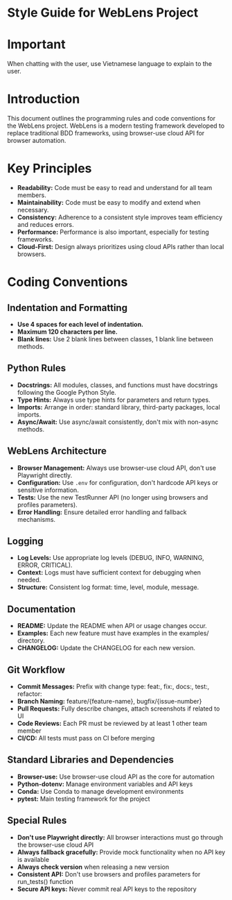 # Style Guide for WebLens Project

# Important
When chatting with the user, use Vietnamese language to explain to the user.

# Introduction
This document outlines the programming rules and code conventions for the WebLens project. WebLens is a modern testing framework developed to replace traditional BDD frameworks, using browser-use cloud API for browser automation.

# Key Principles
* **Readability:** Code must be easy to read and understand for all team members.
* **Maintainability:** Code must be easy to modify and extend when necessary.
* **Consistency:** Adherence to a consistent style improves team efficiency and reduces errors.
* **Performance:** Performance is also important, especially for testing frameworks.
* **Cloud-First:** Design always prioritizes using cloud APIs rather than local browsers.

# Coding Conventions

## Indentation and Formatting
* **Use 4 spaces for each level of indentation.**
* **Maximum 120 characters per line.**
* **Blank lines:** Use 2 blank lines between classes, 1 blank line between methods.

## Python Rules
* **Docstrings:** All modules, classes, and functions must have docstrings following the Google Python Style.
* **Type Hints:** Always use type hints for parameters and return types.
* **Imports:** Arrange in order: standard library, third-party packages, local imports.
* **Async/Await:** Use async/await consistently, don't mix with non-async methods.

## WebLens Architecture
* **Browser Management:** Always use browser-use cloud API, don't use Playwright directly.
* **Configuration:** Use `.env` for configuration, don't hardcode API keys or sensitive information.
* **Tests:** Use the new TestRunner API (no longer using browsers and profiles parameters).
* **Error Handling:** Ensure detailed error handling and fallback mechanisms.

## Logging
* **Log Levels:** Use appropriate log levels (DEBUG, INFO, WARNING, ERROR, CRITICAL).
* **Context:** Logs must have sufficient context for debugging when needed.
* **Structure:** Consistent log format: time, level, module, message.

## Documentation
* **README:** Update the README when API or usage changes occur.
* **Examples:** Each new feature must have examples in the examples/ directory.
* **CHANGELOG:** Update the CHANGELOG for each new version.

## Git Workflow
* **Commit Messages:** Prefix with change type: feat:, fix:, docs:, test:, refactor:
* **Branch Naming:** feature/{feature-name}, bugfix/{issue-number}
* **Pull Requests:** Fully describe changes, attach screenshots if related to UI
* **Code Reviews:** Each PR must be reviewed by at least 1 other team member
* **CI/CD:** All tests must pass on CI before merging

## Standard Libraries and Dependencies
* **Browser-use:** Use browser-use cloud API as the core for automation
* **Python-dotenv:** Manage environment variables and API keys
* **Conda:** Use Conda to manage development environments
* **pytest:** Main testing framework for the project

## Special Rules
* **Don't use Playwright directly:** All browser interactions must go through the browser-use cloud API
* **Always fallback gracefully:** Provide mock functionality when no API key is available
* **Always check version** when releasing a new version
* **Consistent API:** Don't use browsers and profiles parameters for run_tests() function
* **Secure API keys:** Never commit real API keys to the repository
